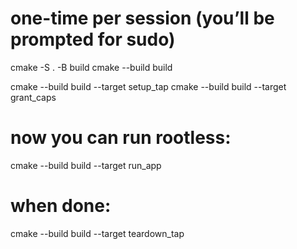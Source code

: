 # one-time per session (you’ll be prompted for sudo)
cmake -S . -B build
cmake --build build

cmake --build build --target setup_tap
cmake --build build --target grant_caps

# now you can run rootless:
cmake --build build --target run_app

# when done:
cmake --build build --target teardown_tap

